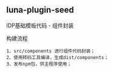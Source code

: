 ## luna-plugin-seed

IDP基础模板代码 - 组件封装

构建流程
```
1、src/components 进行组件代码封装；
2、使用转码工具编译，生成dist/components；
3、发布npm包，供主程序使用；
```